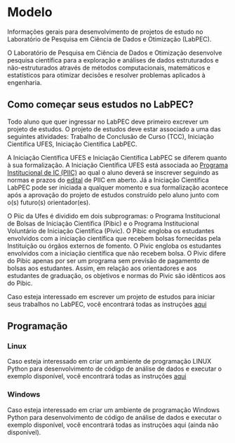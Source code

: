 # Modelo
Informações gerais para desenvolvimento de projetos de estudo no Laboratório de Pesquisa em Ciência de Dados e Otimização (LabPEC).

O Laboratório de Pesquisa em Ciência de Dados e Otimização desenvolve pesquisa científica para a exploração e análises de dados estruturados e não-estruturados através de métodos computacionais, matemáticos e estatísticos para otimizar decisões e resolver problemas aplicados à engenharia.

## Como começar seus estudos no LabPEC?
Todo aluno que quer ingressar no LabPEC deve primeiro excrever um projeto de estudos. O projeto de estudos deve estar associado a uma das seguintes atividades: Trabalho de Conclusão de Curso (TCC), Iniciação Científica UFES, Iniciação Científica LabPEC.

A Iniciação Científica UFES e Iniciação Científica LabPEC se diferem quanto à sua formalização. A Iniciação Científica UFES está associada ao [Programa Institucional de IC (PIIC)](https://prppg.ufes.br/programa-institucional-de-ic-piic) ao qual o aluno deverá se inscrever seguindo as normas e prazos do [edital](https://prppg.ufes.br/ultimos-editais-iniciacao-cientifica) de PIIC em aberto. Já a Iniciação Científica LabPEC pode ser iniciada a qualquer momento e sua formalização acontece após a aprovação do projeto de estudos construído pelo aluno junto com o(s) futuro(s) orientador(es).

O Piic da Ufes é dividido em dois subprogramas: o Programa Institucional de Bolsas de Iniciação Científica (Pibic) e o Programa Institucional Voluntário de Iniciação Científica (Pivic). O Pibic engloba os estudantes envolvidos com a iniciação científica que recebem bolsas fornecidas pela Instituição ou órgãos externos de fomento. O Pivic engloba os estudantes envolvidos com a iniciação científica que não recebem bolsa. O Pivic difere do Pibic apenas por ser um programa sem previsão de pagamento de bolsas aos estudantes. Assim, em relação aos orientadores e aos estudantes de graduação, os objetivos e normas do Pivic são idênticos aos do Pibic.



Caso esteja interessado em escrever um projeto de estudos para iniciar seus trabalhos no LabPEC, você encontrará todas as instruções [aqui](https://github.com/LabPEC/Modelo/blob/main/Docs/Projeto/README.md)

## Programação
### Linux
Caso esteja interessado em criar um ambiente de programação LINUX Python para desenvolvimento de código de análise de dados e executar o exemplo disponível, você encontrará todas as instruções [aqui](https://github.com/LabPEC/Modelo/blob/main/Linux/INSTALL.md)

### Windows
Caso esteja interessado em criar um ambiente de programação Windows Python para desenvolvimento de código de análise de dados e executar o exemplo disponível, você encontrará todas as instruções aqui (ainda não disponível).
